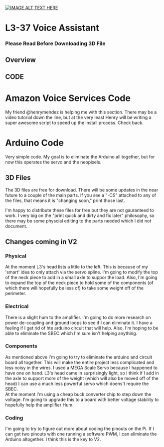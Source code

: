 [![IMAGE ALT TEXT HERE](https://img.youtube.com/vi/H4KK212-Jss/0.jpg)](https://www.youtube.com/watch?v=H4KK212-Jss)

# L3-37 Voice Assistant
### Please Read Before Downloading 3D File

## Overview

## CODE
# Amazon Voice Services Code 
My friend @henrymendez is helping me with this section.  There may be a video tutorial down the line, but at the very least Henry will be writing a super awesome script to speed up the install process.  Check back. 

# Arduino Code
Very simple code. My goal is to eliminate the Arduino all together, but for now this operates the servo and the neopixels. 

## 3D Files
The 3D files are free for download.  There will be some updates in the near future to a couple of the main parts.  If you see a "-CS" attached to any of the files, that means it is "changing soon,"  print those last. 

I'm happy to distribute these files for free but they are not gauranteed to work.  I very big on the "print quick and dirty and fix later" philosophy, so there may be some physcial editing to the parts needed which I did not document. 

## Changes coming in V2
### Physical
At the moment L3's head lists a little to the left. This is because of my 'smart' idea to only attach via the servo spline. I'm going to modify the top of the neck piece to add in a small axle to suppor the load.  Also, I'm going to expand the top of the neck piece to hold some of the components (of which there will hopefully be less of) to take some weight off of the perimeter. 
### Electrical
There is a slight hum to the amplifier. I'm going to do more research on power de-coupling and ground loops to see if I can eliminate it. I have a feeling if I get rid of hte arduino circuit that will help.  Also, I'm hoping to be able to eliminate the SBEC which I'm sure isn't helping anything. 
### Components
As mentioned above I'm going to try to eliminate the arduino and circuit board all together. This will make the entire project less complicated and less noisy in the wires. 
I used a MEGA Scale Servo because I happened to have one on hand.  L3's head came in surprisingly light, so I think if I add in the axle to support more of the weight (which will also be moved off of the head) I can use a much less powerful servo which doens't require the SBEC.  
At the moment I'm using a cheap buck converter chip to step down the voltage. I'm going to upgrade this to a board with better voltage stability to hopefully help the amplifier Hum. 
### Coding
I'm going to try to figure out more about coding the pinouts on the Pi.  If I can get two pinouts with one running a software PWM, I can eliminate the Arduino altogether.  I think this is the key to V2. 
